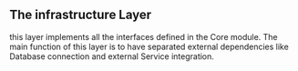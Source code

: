 ## The infrastructure Layer

this layer implements all the interfaces defined in the Core module.
The main function of this layer is to have separated external dependencies like Database connection and external Service
integration.

